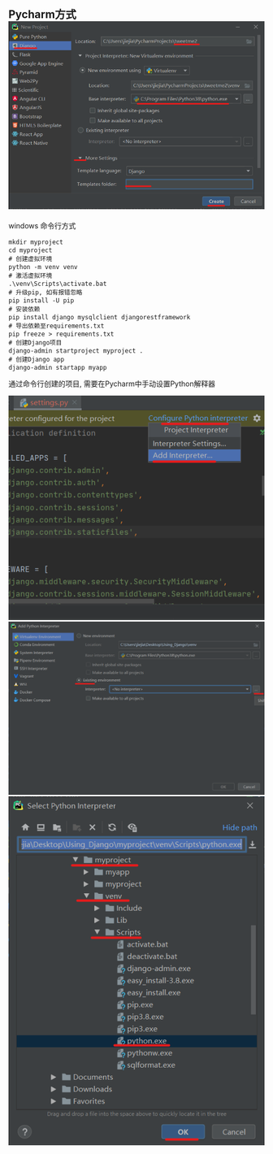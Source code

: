 Pycharm方式
![New Project...](01.png)
---
windows 命令行方式
```shell script
mkdir myproject
cd myproject
# 创建虚拟环境
python -m venv venv
# 激活虚拟环境
.\venv\Scripts\activate.bat
# 升级pip, 如有报错忽略
pip install -U pip
# 安装依赖
pip install django mysqlclient djangorestframework
# 导出依赖至requirements.txt
pip freeze > requirements.txt
# 创建Django项目
django-admin startproject myproject .
# 创建Django app
django-admin startapp myapp
```
通过命令行创建的项目, 需要在Pycharm中手动设置Python解释器

![](02.png)
![](03.png)
![](04.png)